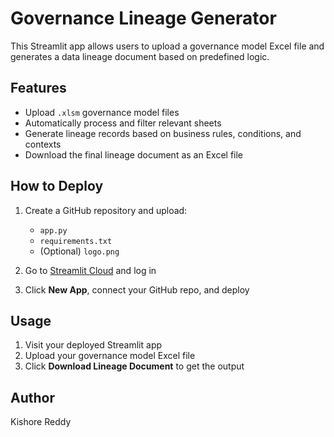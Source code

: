 # Governance Lineage Generator

This Streamlit app allows users to upload a governance model Excel file and generates a data lineage document based on predefined logic.

## Features

- Upload `.xlsm` governance model files
- Automatically process and filter relevant sheets
- Generate lineage records based on business rules, conditions, and contexts
- Download the final lineage document as an Excel file

## How to Deploy

1. Create a GitHub repository and upload:
   - `app.py`
   - `requirements.txt`
   - (Optional) `logo.png`

2. Go to [Streamlit Cloud](https://streamlit.io/cloud) and log in

3. Click **New App**, connect your GitHub repo, and deploy

## Usage

1. Visit your deployed Streamlit app
2. Upload your governance model Excel file
3. Click **Download Lineage Document** to get the output

## Author

Kishore Reddy
